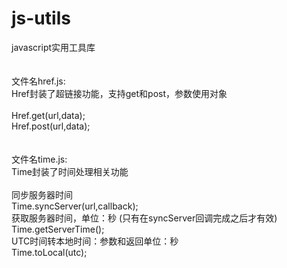 # js-utils
javascript实用工具库
<br/>
<br/>
<br/>
文件名href.js:<br/>
Href封装了超链接功能，支持get和post，参数使用对象
<br/>
<br/>
Href.get(url,data);<br/>
Href.post(url,data);<br/>
<br/>
<br/>
文件名time.js:<br/>
Time封装了时间处理相关功能
<br/>
<br/>
同步服务器时间<br/>
Time.syncServer(url,callback);<br/>
获取服务器时间，单位：秒 (只有在syncServer回调完成之后才有效)<br/>
Time.getServerTime();<br/>
UTC时间转本地时间：参数和返回单位：秒 <br/>
Time.toLocal(utc);<br/>
